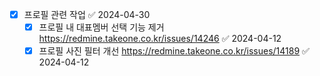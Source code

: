 


- [x] 프로필 관련 작업 ✅ 2024-04-30
	- [x] 프로필 내 대표멤버 선택 기능 제거 https://redmine.takeone.co.kr/issues/14246 ✅ 2024-04-12
	- [x] 프로필 사진 필터 개선 https://redmine.takeone.co.kr/issues/14189 ✅ 2024-04-12